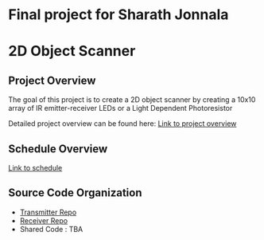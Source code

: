 # Final project for Sharath Jonnala
# 2D Object Scanner

## Project Overview

The goal of this project is to create a 2D object scanner by creating a 10x10 array of IR emitter-receiver LEDs or a Light Dependent Photoresistor

Detailed project overview can be found here: [Link to project overview](https://github.com/cu-ecen-aeld/final-project-Sharath-Jonnala/wiki/Project-Overview)

## Schedule Overview
[Link to schedule](https://github.com/cu-ecen-aeld/final-project-Sharath-Jonnala/wiki/Project-Schedule)

## Source Code Organization
* [Transmitter Repo](https://github.com/cu-ecen-aeld/final-project-chaisuresh)
* [Receiver Repo](https://github.com/cu-ecen-aeld/final-project-Sharath-Jonnala)
* Shared Code : TBA
